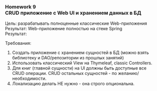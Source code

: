 ### Homework 9<br>CRUD приложение с Web UI и хранением данных в БД
Цель: разрабатывать полноценные классические Web-приложения Результат: Web-приложение полностью на стеке Spring<br>
Результат: <br>

Требования:
<ol>
<li>Создать приложение с хранением сущностей в БД (можно взять библиотеку и DAO/репозитории из прошлых занятий)</li>
<li>Использовать классический View на Thymeleaf, classic Controllers.</li>
<li>Для книг (главной сущности) на UI должны быть доступные все CRUD операции. CRUD остальных сущностей - по желанию/необходимости.</li>
<li>Локализацию делать НЕ нужно - она строго опциональна.</li>
</ol>
